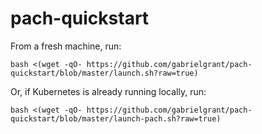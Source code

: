 # pach-quickstart

From a fresh machine, run:
```
bash <(wget -qO- https://github.com/gabrielgrant/pach-quickstart/blob/master/launch.sh?raw=true)
```

Or, if Kubernetes is already running locally, run:

```
bash <(wget -qO- https://github.com/gabrielgrant/pach-quickstart/blob/master/launch-pach.sh?raw=true)
```
